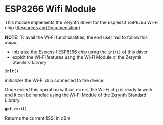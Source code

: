 # ESP8266 Wifi Module

This module implements the Zerynth driver for the Espressif ESP8266 Wi-Fi chip ([Resources and Documentation](https://espressif.com/en/products/hardware/esp8266ex/resources)).

**NOTE:** To avail the Wi-Fi functionalities, the end user had to follow this steps:
* inizialize the Espressif ESP8266 chip using the `init()` of this driver
* exploit the Wi-Fi features using the Wi-Fi Module of the Zerynth Standard Library


**`init()`**

initializes the Wi-Fi chip connected to the device.

Once ended this operation without errors, the Wi-Fi chip is ready to work and it can be handled using the Wi-Fi Module of the Zerynth Standard Library.

**`get_rssi()`**

Returns the current RSSI in dBm
<!--stackedit_data:
eyJoaXN0b3J5IjpbLTE2MTQ0MzIxMzRdfQ==
-->
